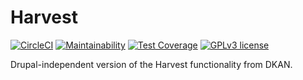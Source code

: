 # Harvest

[![CircleCI](https://circleci.com/gh/GetDKAN/harvest.svg?style=svg)](https://circleci.com/gh/GetDKAN/harvest)
[![Maintainability](https://api.codeclimate.com/v1/badges/c99ed19548050eb67a33/maintainability)](https://codeclimate.com/github/GetDKAN/harvest/maintainability)
[![Test Coverage](https://api.codeclimate.com/v1/badges/c99ed19548050eb67a33/test_coverage)](https://codeclimate.com/github/GetDKAN/harvest/test_coverage)
[![GPLv3 license](https://img.shields.io/badge/License-GPLv3-blue.svg)](https://www.gnu.org/licenses/gpl-3.0.en.html)


Drupal-independent version of the Harvest functionality from DKAN.
